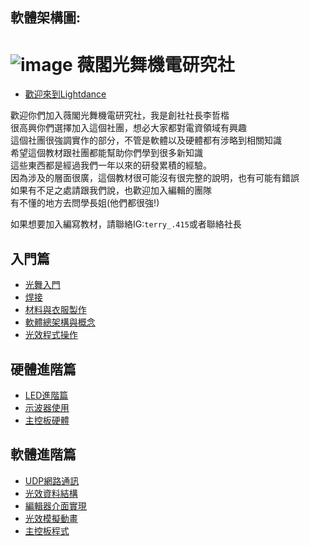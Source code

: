 
## 軟體架構圖:
![image](https://hackmd.io/_uploads/H1uTBh5uC.png)
薇閣光舞機電研究社
===
- [歡迎來到Lightdance](/dzSOddgWQxm1zUau11-sWw)


歡迎你們加入薇閣光舞機電研究社，我是創社社長李哲楷  
很高興你們選擇加入這個社團，想必大家都對電資領域有興趣  
這個社團很強調實作的部分，不管是軟體以及硬體都有涉略到相關知識  
希望這個教材跟社團都能幫助你們學到很多新知識  
這些東西都是經過我們一年以來的研發累積的經驗。  
因為涉及的層面很廣，這個教材很可能沒有很完整的說明，也有可能有錯誤  
如果有不足之處請跟我們說，也歡迎加入編輯的團隊  
有不懂的地方去問學長姐(他們都很強!)




如果想要加入編寫教材，請聯絡IG:`terry_.415`或者聯絡社長



入門篇
---
- [光舞入門](https://hackmd.io/@Wego-lightdance/intro)
- [焊接](/TZH31NiTQPaqkQyXs0dV5g)
- [材料與衣服製作](/wdzomZMaRb2g_TDo4X09uQ)
- [軟體總架構與概念](/Hac68Ah0Q4eYGM_2nUO6Mw)
- [光效程式操作](/0aCiybSfStyNsGH1wYQeTg)


硬體進階篇
---
- [LED進階篇](/LynVWLdETD6mjzksJkZl2A)
- [示波器使用](/upKHCVubSYGCQsm-19vEZQ)
- [主控板硬體](/Va1ZuAahTiqG8bcWHlAizQ)

軟體進階篇
---
- [UDP網路通訊](/IATeXuyPSwOWQ0w5NXogtw)
- [光效資料結構](/1-Vl3LxaQhCD5IsgK7G5XA)
- [編輯器介面實現](/fxkUwRlrRjWs4-aPx1yJNg)
- [光效模擬動畫](/_jZRZ8IATrCMkD8JeEP7tQ)
- [主控板程式](/-WecN4MvRtGOeNyspvwg1g)
